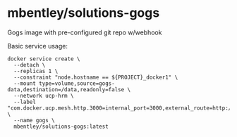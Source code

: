 mbentley/solutions-gogs
=======================

Gogs image with pre-configured git repo w/webhook

Basic service usage:
```
docker service create \
  --detach \
  --replicas 1 \
  --constraint "node.hostname == ${PROJECT}_docker1" \
  --mount type=volume,source=gogs-data,destination=/data,readonly=false \
  --network ucp-hrm \
  --label "com.docker.ucp.mesh.http.3000=internal_port=3000,external_route=http://gogs.${DOMAIN_NAME}" \
  --name gogs \
  mbentley/solutions-gogs:latest
```
